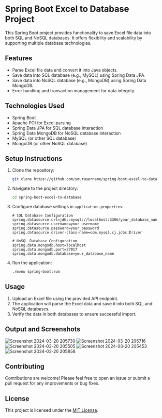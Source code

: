 
# Spring Boot Excel to Database Project

This Spring Boot project provides functionality to save Excel file data into both SQL and NoSQL databases. It offers flexibility and scalability by supporting multiple database technologies.

## Features

- Parse Excel file data and convert it into Java objects.
- Save data into SQL database (e.g., MySQL) using Spring Data JPA.
- Save data into NoSQL database (e.g., MongoDB) using Spring Data MongoDB.
- Error handling and transaction management for data integrity.

## Technologies Used

- Spring Boot
- Apache POI for Excel parsing
- Spring Data JPA for SQL database interaction
- Spring Data MongoDB for NoSQL database interaction
- MySQL (or other SQL database)
- MongoDB (or other NoSQL database)

## Setup Instructions

1. Clone the repository:

   ```bash
   git clone https://github.com/yourusername/spring-boot-excel-to-database.git
   ```

2. Navigate to the project directory:

   ```bash
   cd spring-boot-excel-to-database
   ```

3. Configure database settings in `application.properties`:

   ```properties
   # SQL Database Configuration
   spring.datasource.url=jdbc:mysql://localhost:3306/your_database_name
   spring.datasource.username=your_username
   spring.datasource.password=your_password
   spring.datasource.driver-class-name=com.mysql.cj.jdbc.Driver

   # NoSQL Database Configuration
   spring.data.mongodb.host=localhost
   spring.data.mongodb.port=27017
   spring.data.mongodb.database=your_database_name
   ```

4. Run the application:

   ```bash
   ./mvnw spring-boot:run
   ```

## Usage

1. Upload an Excel file using the provided API endpoint.
2. The application will parse the Excel data and save it into both SQL and NoSQL databases.
3. Verify the data in both databases to ensure successful import.


## Output and Screenshots

![Screenshot 2024-03-20 205730](https://github.com/swapniltake1/excel-to-db/assets/61576958/d6ff5346-9ac4-43e9-9c00-a4146c4f8ddb)
![Screenshot 2024-03-20 205716](https://github.com/swapniltake1/excel-to-db/assets/61576958/549c7c32-820b-4650-ba47-8fd58f01d182)
![Screenshot 2024-03-20 205505](https://github.com/swapniltake1/excel-to-db/assets/61576958/cbb0650c-9288-4870-ba8b-b377689d2a40)
![Screenshot 2024-03-20 205453](https://github.com/swapniltake1/excel-to-db/assets/61576958/2e500d78-5d3f-4304-bdf8-0e8a4be60299)
![Screenshot 2024-03-20 205858](https://github.com/swapniltake1/excel-to-db/assets/61576958/c2f3d956-3172-437e-a42e-e6218e84649a)

## Contributing

Contributions are welcome! Please feel free to open an issue or submit a pull request for any improvements or bug fixes.

## License

This project is licensed under the [MIT License](LICENSE).
